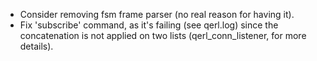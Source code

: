 - Consider removing fsm frame parser (no real reason for having it).
- Fix 'subscribe' command, as it's failing (see qerl.log) since the concatenation is not applied on two lists (qerl\_conn\_listener, for more details).

